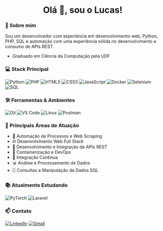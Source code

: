 <h1 align="center">Olá 👋, sou o Lucas!</h1>

### 🚀 Sobre mim
Sou um desenvolvedor com experiência em desenvolvimento web, Python, PHP, SQL e automação com uma experiência sólida no desenvolvimento e consumo de APIs REST.
- Graduado em Ciência da Computação pela UDF 


### 💻 Stack Principal
![Python](https://img.shields.io/badge/Python-3776AB?style=for-the-badge&logo=python&logoColor=white)
![PHP](https://img.shields.io/badge/PHP-777BB4?style=for-the-badge&logo=php&logoColor=white)
![HTML5](https://img.shields.io/badge/HTML5-E34F26?style=for-the-badge&logo=html5&logoColor=white)
![CSS3](https://img.shields.io/badge/CSS3-1572B6?style=for-the-badge&logo=css3&logoColor=white)
![JavaScript](https://img.shields.io/badge/JavaScript-F7DF1E?style=for-the-badge&logo=javascript&logoColor=black)
![Docker](https://img.shields.io/badge/Docker-2496ED?style=for-the-badge&logo=docker&logoColor=white)
![Selenium](https://img.shields.io/badge/Selenium-43B02A?style=for-the-badge&logo=selenium&logoColor=white)
![SQL](https://img.shields.io/badge/SQL-4479A1?style=for-the-badge&logo=mysql&logoColor=white)

### 🛠️ Ferramentas & Ambientes
![Git](https://img.shields.io/badge/Git-F05032?style=for-the-badge&logo=git&logoColor=white)
![VS Code](https://img.shields.io/badge/VS%20Code-007ACC?style=for-the-badge&logo=visual-studio-code&logoColor=white)
![Linux](https://img.shields.io/badge/Linux-FCC624?style=for-the-badge&logo=linux&logoColor=black)
![Postman](https://img.shields.io/badge/Postman-FF6C37?style=for-the-badge&logo=postman&logoColor=white)

### 🎯 Principais Áreas de Atuação
- 🤖 Automação de Processos e Web Scraping
- 🌐 Desenvolvimento Web Full Stack
- 🔗 Desenvolvimento e Integração de APIs REST
- 🐳 Containerização e DevOps
- 🔄 Integração Contínua
- 📊 Análise e Processamento de Dados
- 🗄️ Consultas e Manipulação de Dados SQL

### 📚 Atualmente Estudando
![PyTorch](https://img.shields.io/badge/PyTorch-EE4C2C?style=for-the-badge&logo=pytorch&logoColor=white)
![Laravel](https://img.shields.io/badge/Laravel-FF2D20?style=for-the-badge&logo=laravel&logoColor=white)


### 📫 Contato
[![LinkedIn](https://img.shields.io/badge/LinkedIn-0077B5?style=for-the-badge&logo=linkedin&logoColor=white)](https://linkedin.com/in/lucasluizz)
[![Gmail](https://img.shields.io/badge/Gmail-D14836?style=for-the-badge&logo=gmail&logoColor=white)](mailto:lurani2003@gmail.com)
